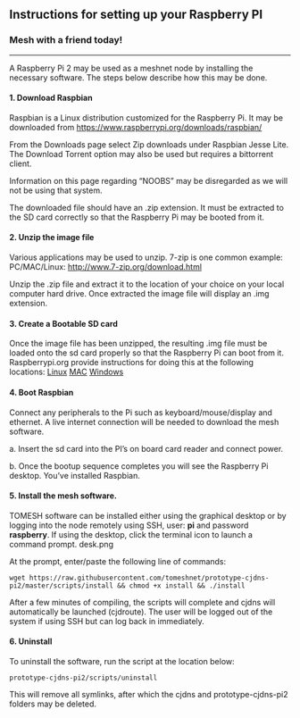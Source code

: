 ## Instructions for setting up your Raspberry PI
### Mesh with a friend today!
___
A Raspberry Pi 2 may be used as a meshnet node by installing the necessary software. The steps below describe how this may be done.

#### 1\. Download Raspbian

Raspbian is a Linux distribution customized for the Raspberry Pi.  It may be downloaded from https://www.raspberrypi.org/downloads/raspbian/

From the Downloads page select Zip downloads under Raspbian Jesse Lite. The Download Torrent option may also be used but requires a bittorrent client.

Information on this page regarding “NOOBS” may be disregarded as we will not be using that system.

The downloaded file should have an .zip extension. It must be extracted to the SD card correctly so that the Raspberry Pi may be booted from it.

#### 2\. Unzip the image file
Various applications may be used to unzip. 7-zip is one common example:
PC/MAC/Linux:
http://www.7-zip.org/download.html

Unzip the .zip file and extract it to the location of your choice on your local computer hard drive. Once extracted the image file will display an .img extension.


#### 3\. Create a Bootable SD card

Once the image file has been unzipped, the resulting .img file must be loaded onto the sd card properly so that the Raspberry Pi can boot from it.
Raspberrypi.org provide instructions for doing this at the following locations:
[Linux](https://www.raspberrypi.org/documentation/installation/installing-images/linux.md)
[MAC](https://www.raspberrypi.org/documentation/installation/installing-images/mac.md)
[Windows](https://www.raspberrypi.org/documentation/installation/installing-images/windows.md)

#### 4\. Boot Raspbian
Connect any peripherals to the Pi such as keyboard/mouse/display and ethernet.
A live internet connection will be needed to download the mesh software.

a. Insert the sd card into the PI’s on board card reader and connect power.

b. Once the bootup sequence completes you will see the Raspberry Pi desktop. You’ve installed Raspbian.

#### 5\. Install the mesh software.
TOMESH software can be installed either using the graphical desktop or by logging into the node remotely using SSH, user: **pi** and password **raspberry**.
If using the desktop, click the terminal icon to launch a command prompt.
 desk.png

At the prompt, enter/paste the following line of commands:
```
wget https://raw.githubusercontent.com/tomeshnet/prototype-cjdns-pi2/master/scripts/install && chmod +x install && ./install
```
After a few minutes of compiling, the scripts will complete and cjdns will automatically be launched (cjdroute). The user will be logged out of the system if using SSH but can log back in immediately.
#### 6\. Uninstall
To uninstall the software, run the script at the location below:
```
prototype-cjdns-pi2/scripts/uninstall
```
This will remove all symlinks, after which the cjdns and prototype-cjdns-pi2 folders may be deleted.
